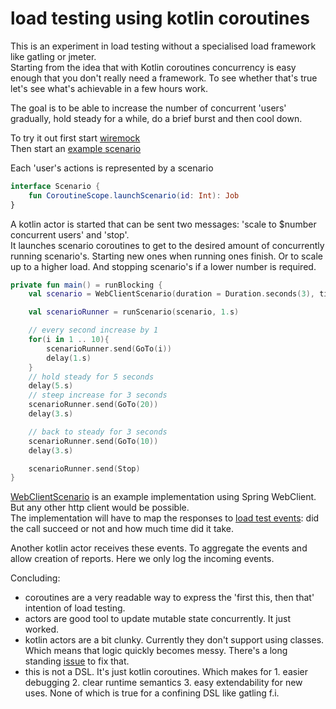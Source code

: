 # load testing using kotlin coroutines
This is an experiment in load testing without a specialised load framework like gatling or jmeter.  
Starting from the idea that with Kotlin coroutines concurrency is easy enough that you don't really need a framework.
To see whether that's true let's see what's achievable in a few hours work.

The goal is to be able to increase the number of concurrent 'users' gradually, hold steady for a while, do a brief burst and then cool down.

To try it out first start [wiremock](src/test/kotlin/RunWiremock.kt)  
Then start an [example scenario](src/main/kotlin/laad/Example.kt)

Each 'user's actions is represented by a scenario
```kotlin
interface Scenario {
    fun CoroutineScope.launchScenario(id: Int): Job
}
```
A kotlin actor is started that can be sent two messages: 'scale to $number concurrent users' and 'stop'.  
It launches scenario coroutines to get to the desired amount of concurrently running scenario's. Starting new ones when running ones finish. Or to scale up to a higher load. And stopping scenario's if a lower number is required.

```kotlin
private fun main() = runBlocking {
    val scenario = WebClientScenario(duration = Duration.seconds(3), timeout = Duration.seconds(1), loggingEventProcessor())

    val scenarioRunner = runScenario(scenario, 1.s)

    // every second increase by 1
    for(i in 1 .. 10){
        scenarioRunner.send(GoTo(i))
        delay(1.s)
    }
    // hold steady for 5 seconds
    delay(5.s)
    // steep increase for 3 seconds
    scenarioRunner.send(GoTo(20))
    delay(3.s)

    // back to steady for 3 seconds
    scenarioRunner.send(GoTo(10))
    delay(3.s)

    scenarioRunner.send(Stop)
}
```

[WebClientScenario](src/main/kotlin/laad/WebClientScenario.kt) is an example implementation using Spring WebClient. But any other http client would be possible.  
The implementation will have to map the responses to [load test events](src/main/kotlin/laad/Event.kt): did the call succeed or not and how much time did it take.

Another kotlin actor receives these events. To aggregate the events and allow creation of reports. Here we only log the incoming events.

Concluding:  
- coroutines are a very readable way to express the 'first this, then that' intention of load testing.  
- actors are good tool to update mutable state concurrently. It just worked.  
- kotlin actors are a bit clunky. Currently they don't support using classes. Which means that logic quickly becomes messy. There's a long standing [issue](https://github.com/Kotlin/kotlinx.coroutines/issues/87) to fix that.
- this is not a DSL. It's just kotlin coroutines. Which makes for 1. easier debugging 2. clear runtime semantics 3. easy extendability for new uses. None of which is true for a confining DSL like gatling f.i.  
